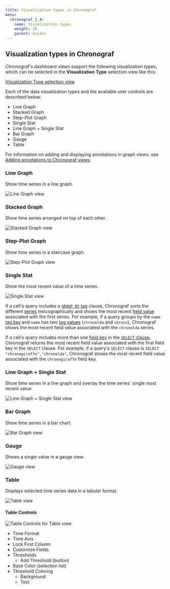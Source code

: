 ```yaml
---
title: Visualization types in Chronograf
menu:
  chronograf_1_4:
    name: Visualization types
    weight: 20
    parent: Guides
---
```


## Visualization types in Chronograf

Chronograf's dashboard views support the following visualization types, which can be selected in the **Visualization Type** selection view like this:

[Visualization Type selection view](/img/chronograf/chrono-visualization-types.png)

Each of the data visualization types and the available user controls are described below:

* Line Graph
* Stacked Graph
* Step-Plot Graph
* Single Stat
* Line Graph + Single Stat
* Bar Graph
* Gauge
* Table

For information on adding and displaying annotations in graph views, see [Adding annotations to Chronograf views](/chronograf/v1.4/guides/annotations/).


### Line Graph
Show time series in a line graph.

![Line Graph view](/img/chronograf/chrono-viz-line.png)

### Stacked Graph
Show time series arranged on top of each other.

![Stacked Graph view](/img/chronograf/chrono-viz-stacked.png)

### Step-Plot Graph
Show time series in a staircase graph.

![Step-Plot Graph view](/img/chronograf/chrono-viz-step.png)

### Single Stat
Show the most recent value of a time series.

![Single Stat view](/img/chronograf/chrono-viz-single.png)

If a cell's query includes a [`GROUP BY` tag](/influxdb/latest/query_language/data_exploration/#group-by-tags) clause, Chronograf sorts the different [series](/influxdb/latest/concepts/glossary/#series) lexicographically and shows the most recent [field value](/influxdb/latest/concepts/glossary/#field-value) associated with the first series.
For example, if a query groups by the `name` [tag key](/influxdb/latest/concepts/glossary/#tag-key) and `name` has two [tag values](/influxdb/latest/concepts/glossary/#tag-value) (`chronelda` and `chronz`), Chronograf shows the most recent field value associated with the `chronelda` series.

If a cell's query includes more than one [field key](/influxdb/latest/concepts/glossary/#field-key) in the [`SELECT` clause](/influxdb/latest/query_language/data_exploration/#select-clause), Chronograf returns the most recent field value associated with the first field key in the `SELECT` clause.
For example, if a query's `SELECT` clause is `SELECT "chronogiraffe","chronelda"`, Chronograf shows the most recent field value associated with the `chronogiraffe` field key.

### Line Graph + Single Stat
Show time series in a line graph and overlay the time series' single most recent value.

![Line Graph + Single Stat view](/img/chronograf/chrono-viz-linesingle.png)

### Bar Graph
Show time series in a bar chart.

![Bar Graph view](/img/chronograf/chrono-viz-bar.png)

### Gauge
Shows a single value in a gauge view.

![Gauge view](/img/chronograf/chrono-viz-gauge.png)

### Table

Displays selected time series data in a tabular format.

![Table view](/img/chronograf/chrono-viz-table-view.png)


#### Table Controls

![Table Controls for Table view](/img/chronograf/chrono-viz-table-controls.png)

* Time Format
* Time Axis
* Lock First Column
* Customize Fields
* Thresholds
  - Add Threshold (button)
* Base Color (selection list)
* Threshold Coloring
  - Background
  - Text
